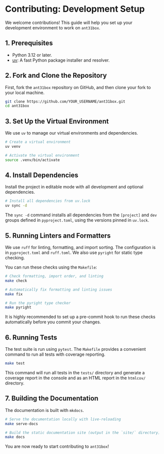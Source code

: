 # Contributing: Development Setup

We welcome contributions! This guide will help you set up your development environment to work on `ant31box`.

## 1. Prerequisites

-   Python 3.12 or later.
-   [uv](https://github.com/astral-sh/uv): A fast Python package installer and resolver.

## 2. Fork and Clone the Repository

First, fork the `ant31box` repository on GitHub, and then clone your fork to your local machine.

```bash
git clone https://github.com/YOUR_USERNAME/ant31box.git
cd ant31box
```

## 3. Set Up the Virtual Environment

We use `uv` to manage our virtual environments and dependencies.

```bash
# Create a virtual environment
uv venv

# Activate the virtual environment
source .venv/bin/activate
```

## 4. Install Dependencies

Install the project in editable mode with all development and optional dependencies.

```bash
# Install all dependencies from uv.lock
uv sync -d
```
The `sync -d` command installs all dependencies from the `[project]` and `dev` groups defined in `pyproject.toml`, using the versions pinned in `uv.lock`.

## 5. Running Linters and Formatters

We use `ruff` for linting, formatting, and import sorting. The configuration is in `pyproject.toml` and `ruff.toml`. We also use `pyright` for static type checking.

You can run these checks using the `Makefile`:

```bash
# Check formatting, import order, and linting
make check

# Automatically fix formatting and linting issues
make fix

# Run the pyright type checker
make pyright
```
It is highly recommended to set up a pre-commit hook to run these checks automatically before you commit your changes.

## 6. Running Tests

The test suite is run using `pytest`. The `Makefile` provides a convenient command to run all tests with coverage reporting.

```bash
make test
```
This command will run all tests in the `tests/` directory and generate a coverage report in the console and as an HTML report in the `htmlcov/` directory.

## 7. Building the Documentation

The documentation is built with `mkdocs`.

```bash
# Serve the documentation locally with live-reloading
make serve-docs

# Build the static documentation site (output in the `site/` directory)
make docs
```

You are now ready to start contributing to `ant31box`!
